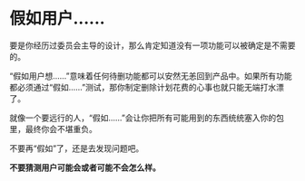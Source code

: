 # 假如用户......

要是你经历过委员会主导的设计，那么肯定知道没有一项功能可以被确定是不需要的。

“假如用户想......”意味着任何待删功能都可以安然无恙回到产品中。如果所有功能都必须通过“假如......”测试，那你制定删除计划花费的心事也就只能无端打水漂了。

就像一个要远行的人，“假如......”会让你把所有可能用到的东西统统塞入你的包里，最终你会不堪重负。

不要再“假如”了，还是去发现问题吧。

**不要猜测用户可能会或者可能不会怎么样。**